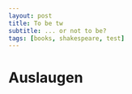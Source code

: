 ```yaml
---
layout: post
title: To be tw
subtitle: ... or not to be?
tags: [books, shakespeare, test]
---
```


# Auslaugen